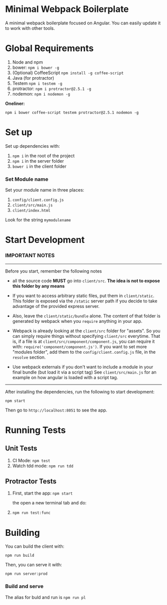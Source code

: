 # Minimal Webpack Boilerplate

A minimal webpack boilerplate focused on Angular. You can easily update it to work with other tools.

# Global Requirements

1. Node and npm
2. bower: `npm i bower -g`
3. (Optional) CoffeeScript `npm install -g coffee-script`
4. Java (for protractor)
5. Testem `npm i testem -g`
6. protractor: `npm i protractor@2.5.1 -g`
7. nodemon: `npm i nodemon -g`

**Oneliner:**

    npm i bower coffee-script testem protractor@2.5.1 nodemon -g

# Set up

Set up dependencies with:

1. `npm i` in the root of the project
2. `npm i` in the server folder
3. `bower i` in the client folder

### Set Module name

Set your module name in three places:

1. `config/client.config.js`
2. `client/src/main.js`
3. `client/index.html`

Look for the string `mymodulename`

# Start Development

### IMPORTANT NOTES
****

Before you start, remember the following notes

- all the source code **MUST** go into `client/src`. **The idea is not to expose this folder by any means**

- If you want to access arbitrary static files, put them in `client/static`. This folder is exposed via the `/static` server path if you decide to take advantage of the provided express server.

- Also, leave the `client/static/bundle` alone. The content of that folder is generated by webpack when you `require` anything in your app.

- Webpack is already looking at the `client/src` folder for "assets". So you can simply require things without specifying `client/src` everytime. That is, if a file is at `client/src/component/component.js`, you can require it with: `require('component/component.js')`. If you want to set more "modules folder", add them to the `config/client.config.js` file, in the `resolve` section.

- Use webpack externals if you don't want to include a module in your final bundle (but load it via a script tag) See `client/src/main.js` for an example on how angular is loaded with a script tag.

****

After installing the dependencies, run the following to start development:

    npm start

Then go to `http://localhost:8051` to see the app.

# Running Tests

## Unit Tests

1. CI Mode: `npm test`
2. Watch tdd mode: `npm run tdd`


## Protractor Tests

1. First, start the app: `npm start`

	the open a new terminal tab and do:

2. `npm run test:func`

# Building

You can build the client with:

	npm run build

Then, you can serve it with:

	npm run server:prod

### Build and serve

The alias for buld and run is `npm run pl`

